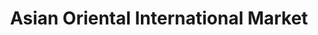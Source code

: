 ---
title: "Asian Oriental International Market"
url: /panama-city/asian-oriental-international-market/
shop: Supermarkt
---